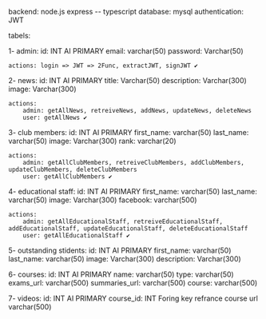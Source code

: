 backend: node.js express -- typescript
database: mysql
authentication: JWT


tabels: 

1- admin:
    id: INT AI PRIMARY
    email: varchar(50)
    password: Varchar(50)

    actions: login => JWT => 2Func, extractJWT, signJWT ✔️

2- news:
    id: INT AI PRIMARY
    title: Varchar(50)
    description: Varchar(300)
    image: Varchar(300)

    actions: 
        admin: getAllNews, retreiveNews, addNews, updateNews, deleteNews 
        user: getAllNews ✔️

3- club members: 
    id: INT AI PRIMARY
    first_name: varchar(50)
    last_name: varchar(50)
    image: Varchar(300)
    rank: varchar(20)

    actions: 
        admin: getAllClubMembers, retreiveClubMembers, addClubMembers, updateClubMembers, deleteClubMembers 
        user: getAllClubMembers ✔️

4- educational staff:
    id: INT AI PRIMARY
    first_name: varchar(50)
    last_name: varchar(50)
    image: Varchar(300)
    facebook: varchar(500)

    actions: 
        admin: getAllEducationalStaff, retreiveEducationalStaff, addEducationalStaff, updateEducationalStaff, deleteEducationalStaff 
        user: getAllEducationalStaff ✔️

5- outstanding stidents: 
    id: INT AI PRIMARY
    first_name: varchar(50)
    last_name: varchar(50)
    image: Varchar(300)
    description: Varchar(300)

6- courses:
    id: INT AI PRIMARY
    name: varchar(50)
    type: varchar(50)
    exams_url: varchar(500)
    summaries_url: varchar(500)
    course: varchar(500)

7- videos: 
    id: INT AI PRIMARY
    course_id: INT Foring key refrance course
    url varchar(500)
